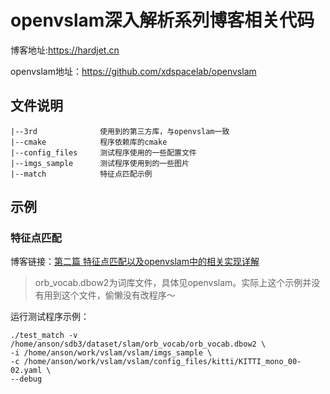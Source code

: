 
# openvslam深入解析系列博客相关代码

博客地址:https://hardjet.cn

openvslam地址：https://github.com/xdspacelab/openvslam


## 文件说明

```
|--3rd              使用到的第三方库，与openvslam一致
|--cmake            程序依赖库的cmake
|--config_files     测试程序使用的一些配置文件
|--imgs_sample      测试程序使用到的一些图片
|--match            特征点匹配示例
```

## 示例

### 特征点匹配
博客链接：[第二篇 特征点匹配以及openvslam中的相关实现详解](https://www.cnblogs.com/hardjet/p/11448272.html)

> orb_vocab.dbow2为词库文件，具体见openvslam。实际上这个示例并没有用到这个文件，偷懒没有改程序～

运行测试程序示例：

```shell
./test_match -v /home/anson/sdb3/dataset/slam/orb_vocab/orb_vocab.dbow2 \
-i /home/anson/work/vslam/vslam/imgs_sample \
-c /home/anson/work/vslam/vslam/config_files/kitti/KITTI_mono_00-02.yaml \
--debug
```

